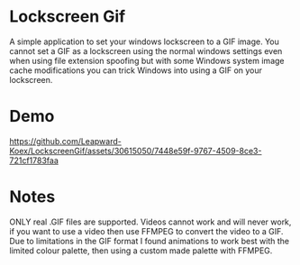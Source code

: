 # Lockscreen Gif
A simple application to set your windows lockscreen to a GIF image.
You cannot set a GIF as a lockscreen using the normal windows settings even when using file extension spoofing but with some Windows system image cache modifications you can trick Windows into using a GIF on your lockscreen.

# Demo


https://github.com/Leapward-Koex/LockscreenGif/assets/30615050/7448e59f-9767-4509-8ce3-721cf1783faa


# Notes
ONLY real .GIF files are supported.
Videos cannot work and will never work, if you want to use a video then use FFMPEG to convert the video to a GIF. Due to limitations in the GIF format I found animations to work best with the limited colour palette, then using a custom made palette with FFMPEG. 
